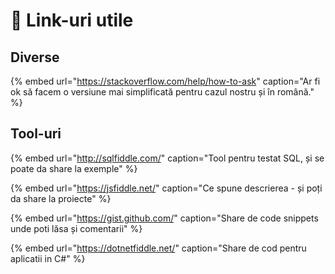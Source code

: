 # 🔗 Link-uri utile

## Diverse

{% embed url="https://stackoverflow.com/help/how-to-ask" caption="Ar fi ok să facem o versiune mai simplificată pentru cazul nostru și în română." %}

## Tool-uri

{% embed url="http://sqlfiddle.com/" caption="Tool pentru testat SQL, și se poate da share la exemple" %}

{% embed url="https://jsfiddle.net/" caption="Ce spune descrierea - și poți da share la proiecte" %}

{% embed url="https://gist.github.com/" caption="Share de code snippets unde poti lăsa și comentarii" %}

{% embed url="https://dotnetfiddle.net/" caption="Share de cod pentru aplicatii in C\#" %}

